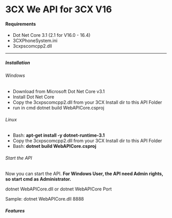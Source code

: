 # 3CX We API for 3CX V16


#### Requirements
- Dot Net Core 3.1 (2.1 for V16.0 - 16.4)
- 3CXPhoneSystem.ini
- 3cxpscomcpp2.dll

------------


##### Installation

###### Windows

- Download from Microsoft Dot Net Core v3.1
- Install Dot Net Core
- Copy the 3cxpscomcpp2.dll from your 3CX Install dir to this API Folder
- run in cmd dotnet build WebAPICore.csproj

###### Linux

-  Bash: **apt-get install -y dotnet-runtime-3.1**
- Copy the 3cxpscomcpp2.dll from your 3CX Install dir to this API Folder
- Bash:  **dotnet build WebAPICore.csproj**

###### Start the API
Now you can start the API.
**For Windows User, the API need Admin rights, so start cmd as Administrator.**

dotnet WebAPICore.dll 
or 
dotnet WebAPICore Port

Sample: dotnet WebAPICore.dll 8888

##### Features
